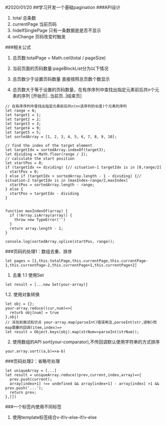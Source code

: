 #2020/01/20
##学习开发一个基础pagination
###API设计
1. total 总条数
2. currentPage 当前页码
3. hideIfSinglePage 只有一条数据是是否不显示
4. onChange 页码改变时触发

###相关公式
1. 总页数:totalPage = Math.ceil(total / pageSize)

2. 当前页面的页码数量:pageBlockList分为以下情况
1. 总页数少于设置页码数量
		直接按照总页数个数显示
2. 总页数大于等于设置的页码数量，在有序序列中查找出指定元素前后共n个元素的序列
		[开始页|..当前页..|结束页]
```ecmascript 6
// 在有序序列中查找出指定元素前后共n(n>该序列的长度)个元素的序列
let range = 6;
let target1 = 1;
let target2 = 2;
let target3 = 3;
let target4 = 9;
let target5 = 5;
let sortedArray = [1, 2, 3, 4, 5, 6, 7, 8, 9, 10];

// find the index of the target element
let targetIdx = sortedArray.indexOf(target3);
let dividing = Math.floor(range / 2);
// calculate the start position
let startPos = 0;
if (targetIdx <= dividing) {// situation-1 targetIdx is in [0,range/2]
  startPos = 0;
} else if (targetIdx > sortedArray.length - 1 - dividing) {// situation-2 targetIdx is in [maxIndex-range/2,maxIndex]
  startPos = sortedArray.length - range;
} else {
  startPos = targetIdx - dividing
}


function maxIndexOf(array) {
  if (!Array.isArray(array)) {
    throw new TypeError('')
  }
  return array.length - 1;
}

console.log(sortedArray.splice(startPos, range));

```		

###页码的处理1：数组去重、排序
```
let pages = [1,this.totalPage,this.currentPage,this.currentPage-1,this.currentPage-2,this.currentPage+1,this.currentPage+2]
```
1. 去重
1.1 使用Set
```
let result = [...new Set(your-array)]
```
1.2. 使用对象转换
```
let obj = {};
your-array.reduce((cur,num)=>{
  returb obj[num] = true
},obj)
// 涉及到面试知识点 your-array.map(parseInt)错误用法,parseInt(str,进制)而map需要的回调(item,index)=>
let result = Object.keys(obj).map(strNum=>parseInt(strNum));
```
2. 使用数组的API sort(your-comparator),不传回调默认使用字符串的方式排序
```
your.array.sort((a,b)=>a-b)
```
###页码处理2：省略号处理
```
let uniqueArray = [...]
let result = uniqueArray.reduce((prev,current,index,array)=>{
  prev.push(current);
  array[index+1] !== undefined && array[index+1] - array[index] >1 && prev.push('...');
  return prev;
},[])
```
###一个标签内使用不同标签
1. 使用template标签结合v-if/v-else-if/v-else